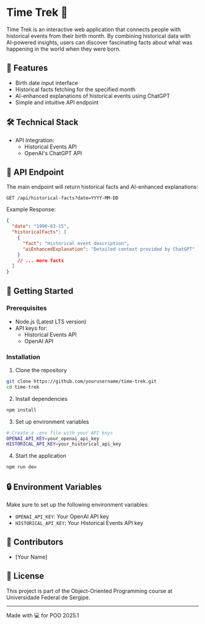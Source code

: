 # Time Trek 🚀

Time Trek is an interactive web application that connects people with historical events from their birth month. By combining historical data with AI-powered insights, users can discover fascinating facts about what was happening in the world when they were born.

## 🌟 Features

- Birth date input interface
- Historical facts fetching for the specified month
- AI-enhanced explanations of historical events using ChatGPT
- Simple and intuitive API endpoint

## 🛠️ Technical Stack

- API Integration:
  - Historical Events API
  - OpenAI's ChatGPT API

## 📡 API Endpoint

The main endpoint will return historical facts and AI-enhanced explanations:

```http
GET /api/historical-facts?date=YYYY-MM-DD
```

Example Response:

```json
{
  "date": "1990-03-15",
  "historicalFacts": [
    {
      "fact": "Historical event description",
      "aiEnhancedExplanation": "Detailed context provided by ChatGPT"
    }
    // ... more facts
  ]
}
```

## 🚀 Getting Started

### Prerequisites

- Node.js (Latest LTS version)
- API keys for:
  - Historical Events API
  - OpenAI API

### Installation

1. Clone the repository

```bash
git clone https://github.com/yourusername/time-trek.git
cd time-trek
```

2. Install dependencies

```bash
npm install
```

3. Set up environment variables

```bash
# Create a .env file with your API keys
OPENAI_API_KEY=your_openai_api_key
HISTORICAL_API_KEY=your_historical_api_key
```

4. Start the application

```bash
npm run dev
```

## 🔒 Environment Variables

Make sure to set up the following environment variables:

- `OPENAI_API_KEY`: Your OpenAI API key
- `HISTORICAL_API_KEY`: Your Historical Events API key

## 👥 Contributors

- [Your Name]

## 📝 License

This project is part of the Object-Oriented Programming course at Universidade Federal de Sergipe.

---

Made with 💻 for POO 2025.1
